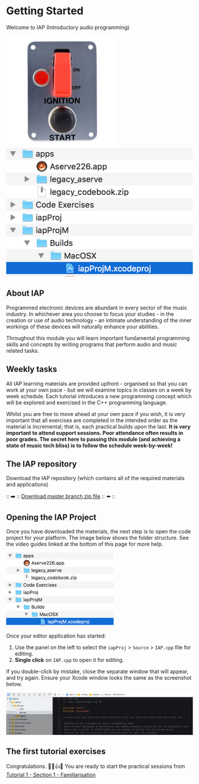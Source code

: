 # Getting Started

Welcome to IAP (Introductory audio programming)

<img src="images/start-ignition.jpeg" alt="ignition"></img><img src="images/filestruct.png" alt="file structure"></img>

## About IAP

Programmed electronic devices are abundant in every sector of the music industry. In whichever area you choose to focus your studies - in the creation or use of audio technology - an intimate understanding of the inner workings of these devices will naturally enhance your abilities. 

Throughout this module you will learn important fundamental programming skills and concepts by writing programs that perform audio and music related tasks. 

## Weekly tasks

All IAP learning materials are provided upfront - organised so that you can work at your own pace - but we will examine topics in classes on a week by week schedule. Each tutorial introduces a new programming concept which will be explored and exercised in the C++ programming language. 

Whilst you are free to move ahead at your own pace if you wish, it is very important that all exercises are completed in the intended order as the material is incremental; that is, each practical builds upon the last. **It is very important to attend support sessions. Poor attendance often results in poor grades. The secret here to passing this module (and achieving a state of music tech bliss) is to follow the schedule week-by-week!**

## The IAP repository

Download the IAP repository (which contains all of the required materials and applications)

:: ➡️ :: [Download master branch zip file](../../../archive/refs/heads/master.zip) :: ⬅️ ::

## Opening the IAP Project

Once you have downloaded the materials, the next step is to open the code project for your platform. The image below shows the folder structure. See the video guides linked at the bottom of this page for more help.

<img src="images/filestruct.png" height=200/>

Once your editor application has started:

1. Use the panel on the left to select the `iapProj` > `Source` > `IAP.cpp` file for editing.
2. **Single click** on `IAP.cpp` to open it for editing. 

If you double-click by mistake, close the separate window that will appear, and try again. Ensure your Xcode window looks the same as the screenshot below. 

<img src="images/xcode.png" alt="xcode editor with IAP.cpp file selected for editing">

## The first tutorial exercises

Congratulations. 🎉😀👍🎉 You are ready to start the practical sessions from [Tutorial 1 - Section 1 - Familiarisation](Part%201/1%20-%20Familiarisation.md)
